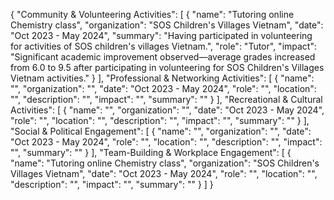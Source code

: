 {
    "Community & Volunteering Activities": [
        {
            "name": "Tutoring online Chemistry class",
            "organization": "SOS Children's Villages Vietnam",
            "date": "Oct 2023 - May 2024",
            "summary": "Having participated in volunteering for activities of SOS children's villages Vietnam.",
            "role": "Tutor",
            "impact": "Significant academic improvement observed—average grades increased from 6.0 to 9.5 after participating in volunteering for SOS Children's Villages Vietnam activities."
        }
    ],
    "Professional & Networking Activities": [
        {
            "name": "",
            "organization": "",
            "date": "Oct 2023 - May 2024",
            "role": "",
            "location": "",
            "description": "",
            "impact": "",
            "summary": ""
        }
    ],
    "Recreational & Cultural Activities": [
        {
            "name": "",
            "organization": "",
            "date": "Oct 2023 - May 2024",
            "role": "",
            "location": "",
            "description": "",
            "impact": "",
            "summary": ""
        }
    ],
    "Social & Political Engagement": [
        {
            "name": "",
            "organization": "",
            "date": "Oct 2023 - May 2024",
            "role": "",
            "location": "",
            "description": "",
            "impact": "",
            "summary": ""
        }
    ],
    "Team-Building & Workplace Engagement": [
        {
            "name": "Tutoring online Chemistry class",
            "organization": "SOS Children's Villages Vietnam",
            "date": "Oct 2023 - May 2024",
            "role": "",
            "location": "",
            "description": "",
            "impact": "",
            "summary": ""
        }
    ]
}